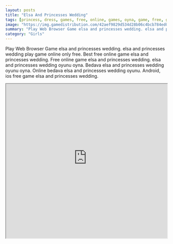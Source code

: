 ```yaml
---
layout: posts
title: "Elsa And Princesses Wedding"
tags: [princess, dress, games, free, online, games, oyna, game, free, games, play, play, games]
image: "https://img.gamedistribution.com/42aef9829d534d28b06c4bcb784ed008.jpg"
summary: "Play Web Browser Game elsa and princesses wedding. elsa and princesses wedding play game online only free. Best free online game elsa and princesses wedding. Free online game elsa and princesses wedding. elsa and princesses wedding oyunu oyna. Bedava elsa and princesses wedding oyunu oyna. Online bedava elsa and princesses wedding oyunu. Android, ios free game elsa and princesses wedding."
category: "Girls"
---
```


Play Web Browser Game elsa and princesses wedding. elsa and princesses wedding play game online only free. Best free online game elsa and princesses wedding. Free online game elsa and princesses wedding. elsa and princesses wedding oyunu oyna. Bedava elsa and princesses wedding oyunu oyna. Online bedava elsa and princesses wedding oyunu. Android, ios free game elsa and princesses wedding.

<iframe width="100%" height="480px;" src="https://flash.gamedistribution.com?game=42aef9829d534d28b06c4bcb784ed008"></iframe>